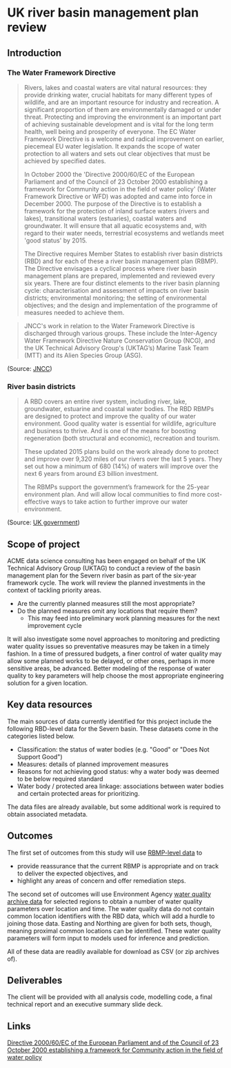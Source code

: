 # UK river basin management plan review

## Introduction

### The Water Framework Directive

>Rivers, lakes and coastal waters are vital natural resources: they provide 
>drinking water, crucial habitats for many different types of wildlife, and 
>are an important resource for industry and recreation. A significant proportion 
>of them are environmentally damaged or under threat. Protecting and improving 
>the environment is an important part of achieving sustainable development and 
>is vital for the long term health, well being and prosperity of everyone. 
>The EC Water Framework Directive  is a welcome and radical improvement on 
>earlier, piecemeal EU water legislation. It expands the scope of water 
>protection to all waters and sets out clear objectives that must be achieved 
>by specified dates.
>
>In October 2000 the 'Directive 2000/60/EC of the European Parliament and of 
>the Council of 23 October 2000 establishing a framework for Community action 
>in the field of water policy' (Water Framework Directive or WFD) was adopted 
>and came into force in December 2000. The purpose of the Directive is to 
>establish a framework for the protection of inland surface waters (rivers and 
>lakes), transitional waters (estuaries), coastal waters and groundwater. It 
>will ensure that all aquatic ecosystems and, with regard to their water needs, 
>terrestrial ecosystems and wetlands meet 'good status' by 2015.
>
>The Directive requires Member States to establish river basin districts (RBD) and for 
>each of these a river basin management plan (RBMP). The Directive envisages a 
>cyclical process where river basin management plans are prepared, implemented 
>and reviewed every six years. There are four distinct elements to the river 
>basin planning cycle: characterisation and assessment of impacts on river 
>basin districts; environmental monitoring; the setting of environmental 
>objectives; and the design and implementation of the programme of measures 
>needed to achieve them.

>JNCC's work in relation to the Water Framework Directive is discharged through
>various groups. These include the Inter-Agency Water Framework Directive Nature
>Conservation Group  (NCG), and the UK Technical Advisory Group's (UKTAG’s)
>Marine Task Team (MTT) and its Alien Species Group (ASG).

(Source: [JNCC](http://jncc.defra.gov.uk/page-1375))

### River basin districts

>A RBD covers an entire river system, including river, lake, groundwater,
>estuarine and coastal water bodies. The RBD RBMPs are designed to protect and
>improve the quality of our water environment. Good quality water is essential
>for wildlife, agriculture and business to thrive. And is one of the means for
>boosting regeneration (both structural and economic), recreation and tourism.
>
>These updated 2015 plans build on the work already done to protect and improve
>over 9,320 miles of our rivers over the last 5 years. They set out how
>a minimum of 680 (14%) of waters will improve over the next 6 years from around
>£3 billion investment.
>
>The RBMPs support the government’s framework for the 25-year environment plan.
>And will allow local communities to find more cost-effective ways to take
>action to further improve our water environment.

(Source: [UK government](https://www.gov.uk/government/collections/river-basin-management-plans-2015))

## Scope of project

ACME data science consulting has been engaged on behalf of the UK
Technical Advisory Group (UKTAG) to conduct a review of the basin management
plan for the Severn river basin as part of the six-year framework cycle.
The work will review the planned investments in the context of tackling
priority areas.

* Are the currently planned measures still the most appropriate?
* Do the planned measures omit any locations that require them?
    * This may feed into preliminary work planning measures for the next 
    improvement cycle

It will also investigate some novel approaches to monitoring
and predicting water quality issues so preventative measures may be taken in
a timely fashion. In a time of pressured budgets, a finer control of water
quality may allow some planned works to be delayed, or other ones,
perhaps in more sensitive areas, be advanced.
Better modeling of the response of water quality to key parameters will 
help choose the most appropriate engineering solution for a given
location. 

## Key data resources

The main sources of data currently identified for this project include the
following RBD-level data for the Severn basin. These datasets come in the 
categories listed below.

* Classification: the status of water bodies (e.g. "Good" or "Does Not 
Support Good")
* Measures: details of planned improvement measures
* Reasons for not achieving good status: why a water body was deemed to be 
below required standard
* Water body / protected area linkage: associations between water bodies and
certain protected areas for prioritizing.

The data files are already available, but some additional work is required
to obtain associated metadata.

## Outcomes

The first set of outcomes from this study will use 
[RBMP-level data](http://environment.data.gov.uk/catchment-planning/RiverBasinDistrict/9)
to

* provide reassurance that the current RBMP is appropriate and on track to 
deliver the expected objectives, and
* highlight any areas of concern and offer remediation steps.

The second set of outcomes will use Environment Agency 
[water quality archive data](http://environment.data.gov.uk/water-quality/view/download#)
for selected regions to obtain a number of water quality parameters over location
and time. The water quality data do not contain common location identifiers with the
RBD data, which will add a hurdle to joining those data. Easting and Northing are
given for both sets, though, meaning proximal common locations can be identified.
These water quality parameters will form input to models used for inference
and prediction.

All of these data are readily available for download as CSV (or zip archives of).

## Deliverables

The client will be provided with all analysis code, modelling code, a final technical
report and an executive summary slide deck.

## Links

[Directive 2000/60/EC of the European Parliament and of the Council of 23
October 2000 establishing a framework for Community action in the field of
water policy](http://eur-lex.europa.eu/legal-content/EN/ALL/?uri=CELEX:32000L0060)
